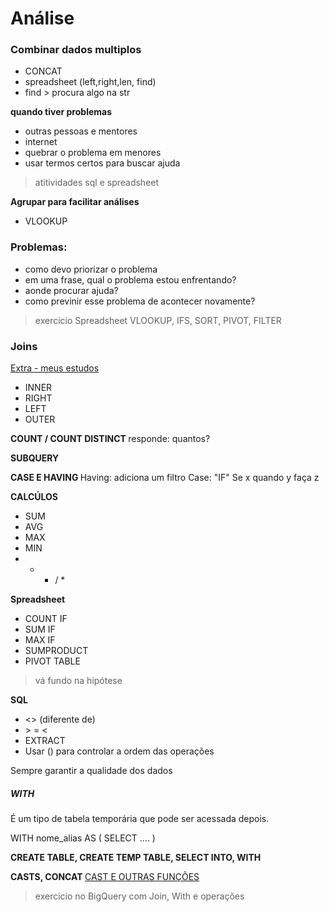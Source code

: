 # Análise

### Combinar dados multiplos
- CONCAT
- spreadsheet (left,right,len, find)
- find > procura algo na str

<B> quando tiver problemas </b>
- outras pessoas e mentores
- internet
- quebrar o problema em menores
- usar termos certos para buscar ajuda

>atitividades sql e spreadsheet

<b> Agrupar para facilitar análises </b>

- VLOOKUP

### Problemas:
- como devo priorizar o problema
- em uma frase, qual o problema estou enfrentando?
- aonde procurar ajuda?
- como previnir esse problema de acontecer novamente?

> exercicio Spreadsheet VLOOKUP, IFS, SORT, PIVOT, FILTER
### Joins
[Extra - meus estudos](https://github.com/matheusbuniotto/SQL/tree/main/ep04)

- INNER
- RIGHT
- LEFT
- OUTER

<b> COUNT / COUNT DISTINCT </b>
responde: quantos?

<b> SUBQUERY </b>

<b> CASE E HAVING </b>
Having: adiciona um filtro
Case: "IF" Se x quando y faça z

<b> CALCÚLOS </b>   
- SUM
- AVG
- MAX
- MIN
- + - / *

<B> Spreadsheet </b>
- COUNT IF
- SUM IF
- MAX IF
- SUMPRODUCT
- PIVOT TABLE
> vá fundo na hipótese

<b> SQL</b>  
- <> (diferente de)
-  \> = < 
- EXTRACT
- Usar () para controlar a ordem das operações

Sempre garantir a qualidade dos dados

##### WITH
É um tipo de tabela temporária que pode ser acessada depois.

WITH nome_alias AS ( SELECT .... )

<B> CREATE TABLE, CREATE TEMP TABLE, SELECT INTO, WITH </b>


<B> CASTS, CONCAT </B> 
[CAST E OUTRAS FUNÇÕES](https://www.notion.so/mbntt/Modulo-6-fb64c1fcdd5946f082f540bb4be27a4d)

> exercicio no BigQuery com Join, With e operações
